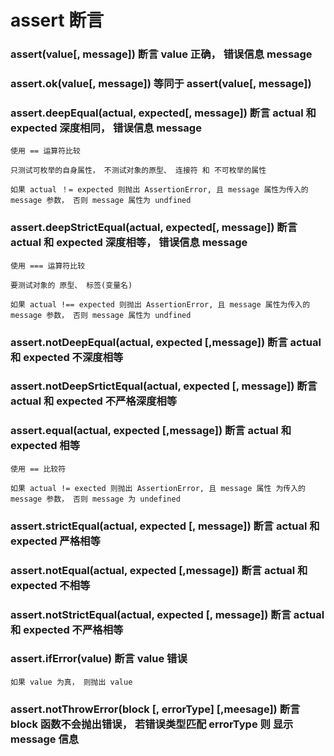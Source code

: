#  assert 断言


### assert(value[, message])  断言 value 正确， 错误信息 message


### assert.ok(value[, message]) 等同于 assert(value[, message])






### assert.deepEqual(actual, expected[, message]) 断言 actual 和 expected 深度相同， 错误信息 message
    
    使用 == 运算符比较
    
    只测试可枚举的自身属性， 不测试对象的原型、 连接符 和 不可枚举的属性

    如果 actual ！= expected 则抛出 AssertionError, 且 message 属性为传入的 message 参数， 否则 message 属性为 undfined


### assert.deepStrictEqual(actual, expected[, message])  断言 actual 和 expected 深度相等， 错误信息 message

    使用 === 运算符比较

    要测试对象的 原型、 标签(变量名)

    如果 actual !== expected 则抛出 AssertionError, 且 message 属性为传入的 message 参数， 否则 message 属性为 undfined


### assert.notDeepEqual(actual, expected [,message]) 断言 actual 和 expected 不深度相等 


### assert.notDeepSrtictEqual(actual, expected [, message]) 断言 actual 和 expected 不严格深度相等






### assert.equal(actual, expected [,message]) 断言 actual 和 expected 相等

    使用 == 比较符

    如果 actual != exected 则抛出 AssertionError, 且 message 属性 为传入的 message 参数， 否则 message 为 undefined


### assert.strictEqual(actual, expected [, message]) 断言 actual 和 expected 严格相等


### assert.notEqual(actual, expected [,message]) 断言 actual 和 expected 不相等


### assert.notStrictEqual(actual, expected [, message]) 断言 actual 和 expected 不严格相等






### assert.ifError(value)  断言 value 错误

    如果 value 为真， 则抛出 value


### assert.notThrowError(block [, errorType] [,meesage]) 断言 block 函数不会抛出错误， 若错误类型匹配 errorType 则 显示 message 信息



